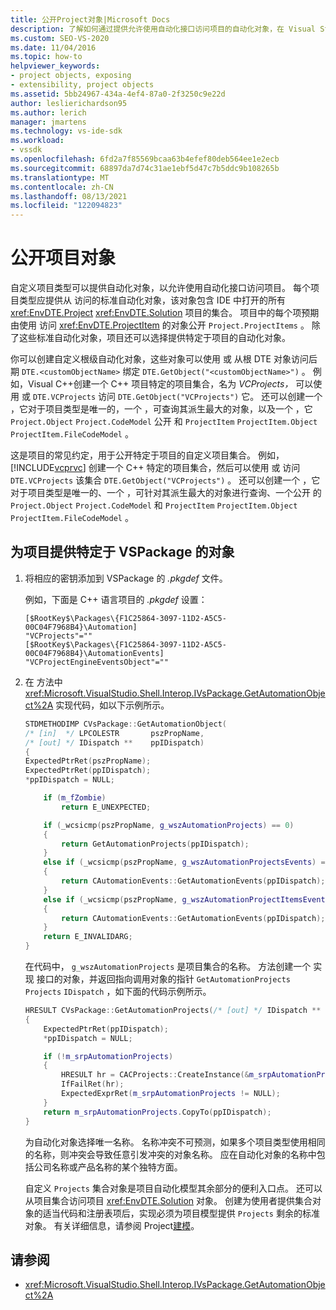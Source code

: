 ```yaml
---
title: 公开Project对象|Microsoft Docs
description: 了解如何通过提供允许使用自动化接口访问项目的自动化对象，在 Visual Studio 中公开自定义项目类型的对象。
ms.custom: SEO-VS-2020
ms.date: 11/04/2016
ms.topic: how-to
helpviewer_keywords:
- project objects, exposing
- extensibility, project objects
ms.assetid: 5bb24967-434a-4ef4-87a0-2f3250c9e22d
author: leslierichardson95
ms.author: lerich
manager: jmartens
ms.technology: vs-ide-sdk
ms.workload:
- vssdk
ms.openlocfilehash: 6fd2a7f85569bcaa63b4efef80deb564ee1e2ecb
ms.sourcegitcommit: 68897da7d74c31ae1ebf5d47c7b5ddc9b108265b
ms.translationtype: MT
ms.contentlocale: zh-CN
ms.lasthandoff: 08/13/2021
ms.locfileid: "122094823"
---
```

# <a name="expose-project-objects"></a>公开项目对象

自定义项目类型可以提供自动化对象，以允许使用自动化接口访问项目。 每个项目类型应提供从 访问的标准自动化对象，该对象包含 IDE 中打开的所有 <xref:EnvDTE.Project> <xref:EnvDTE.Solution> 项目的集合。 项目中的每个项预期由使用 访问 <xref:EnvDTE.ProjectItem> 的对象公开 `Project.ProjectItems` 。 除了这些标准自动化对象，项目还可以选择提供特定于项目的自动化对象。

你可以创建自定义根级自动化对象，这些对象可以使用 或 从根 DTE 对象访问后期 `DTE.<customObjectName>` 绑定 `DTE.GetObject("<customObjectName>")` 。 例如，Visual C++创建一个 C++ 项目特定的项目集合，名为 *VCProjects，* 可以使用 或 `DTE.VCProjects` 访问 `DTE.GetObject("VCProjects")` 它。 还可以创建一个 ，它对于项目类型是唯一的，一个 ，可查询其派生最大的对象，以及一个 ，它 `Project.Object` `Project.CodeModel` 公开 和 `ProjectItem` `ProjectItem.Object` `ProjectItem.FileCodeModel` 。

这是项目的常见约定，用于公开特定于项目的自定义项目集合。 例如， [!INCLUDE[vcprvc](../../code-quality/includes/vcprvc_md.md)] 创建一个 C++ 特定的项目集合，然后可以使用 或 访问 `DTE.VCProjects` 该集合 `DTE.GetObject("VCProjects")` 。 还可以创建一个 ，它对于项目类型是唯一的、一个 ，可针对其派生最大的对象进行查询、一个公开 的 `Project.Object` `Project.CodeModel` 和 `ProjectItem` `ProjectItem.Object` `ProjectItem.FileCodeModel` 。

## <a name="to-contribute-a-vspackage-specific-object-for-a-project"></a>为项目提供特定于 VSPackage 的对象

1. 将相应的密钥添加到 VSPackage 的 *.pkgdef* 文件。

     例如，下面是 C++ 语言项目的 *.pkgdef* 设置：

    ```
    [$RootKey$\Packages\{F1C25864-3097-11D2-A5C5-00C04F7968B4}\Automation]
    "VCProjects"=""
    [$RootKey$\Packages\{F1C25864-3097-11D2-A5C5-00C04F7968B4}\AutomationEvents]
    "VCProjectEngineEventsObject"=""
    ```

2. 在 方法中 <xref:Microsoft.VisualStudio.Shell.Interop.IVsPackage.GetAutomationObject%2A> 实现代码，如以下示例所示。

    ```cpp
    STDMETHODIMP CVsPackage::GetAutomationObject(
    /* [in]  */ LPCOLESTR       pszPropName,
    /* [out] */ IDispatch **    ppIDispatch)
    {
    ExpectedPtrRet(pszPropName);
    ExpectedPtrRet(ppIDispatch);
    *ppIDispatch = NULL;

        if (m_fZombie)
            return E_UNEXPECTED;

        if (_wcsicmp(pszPropName, g_wszAutomationProjects) == 0)
        {
            return GetAutomationProjects(ppIDispatch);
        }
        else if (_wcsicmp(pszPropName, g_wszAutomationProjectsEvents) == 0)
        {
            return CAutomationEvents::GetAutomationEvents(ppIDispatch);
        }
        else if (_wcsicmp(pszPropName, g_wszAutomationProjectItemsEvents) == 0)
        {
            return CAutomationEvents::GetAutomationEvents(ppIDispatch);
        }
        return E_INVALIDARG;
    }
    ```

     在代码中， `g_wszAutomationProjects` 是项目集合的名称。 方法创建一个 实现 接口的对象，并返回指向调用对象的指针 `GetAutomationProjects` `Projects` `IDispatch` ，如下面的代码示例所示。

    ```cpp
    HRESULT CVsPackage::GetAutomationProjects(/* [out] */ IDispatch ** ppIDispatch)
    {
        ExpectedPtrRet(ppIDispatch);
        *ppIDispatch = NULL;

        if (!m_srpAutomationProjects)
        {
            HRESULT hr = CACProjects::CreateInstance(&m_srpAutomationProjects);
            IfFailRet(hr);
            ExpectedExprRet(m_srpAutomationProjects != NULL);
        }
        return m_srpAutomationProjects.CopyTo(ppIDispatch);
    }
    ```

     为自动化对象选择唯一名称。 名称冲突不可预测，如果多个项目类型使用相同的名称，则冲突会导致任意引发冲突的对象名称。 应在自动化对象的名称中包括公司名称或产品名称的某个独特方面。

     自定义 `Projects` 集合对象是项目自动化模型其余部分的便利入口点。 还可以从项目集合访问项目 <xref:EnvDTE.Solution> 对象。 创建为使用者提供集合对象的适当代码和注册表项后，实现必须为项目模型提供 `Projects` 剩余的标准对象。 有关详细信息，请参阅 Project[建模](../../extensibility/internals/project-modeling.md)。

## <a name="see-also"></a>请参阅

- <xref:Microsoft.VisualStudio.Shell.Interop.IVsPackage.GetAutomationObject%2A>
